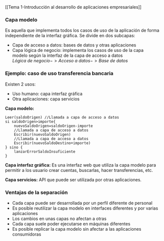 [[Tema 1-Introducción al desarrollo de aplicaciones empresariales]]

### Capa modelo
Es aquella que implementa todos los casos de uso de la aplicación de forma independiente de la interfaz gráfica. Se divide en dos subcapas:
+ Capa de acceso a datos: bases de datos y otras aplicaciones
+ Capa lógica de negocio: implementa los casos de uso de la capa modelo según la interfaz de la capa de acceso a datos
$Lógica\ de\ negocio->Acceso\ a\ datos->Base\ de\ datos$

### Ejemplo: caso de uso transferencia bancaria

Existen 2 usos:
+ Uso humano: capa interfaz gráfica
+ Otra aplicaciones: capa servicios

**Capa modelo:**
```
Leer(saldoOrigen) //Llamada a capa de acceso a datos
si saldoOrigen>importe{
	nuevoSaldoOrigen=saldoOrigen-importe
	//Llamada a capa de acceso a datos
	Escribir(nuevoSaldoOrigen)
	//Llamada a capa de acceso a datos
	Escribir(nuevoSaldoDestino+importe)
} sino {
	lanzarErrorSaldoInsuficiente
}
```

**Capa interfaz gráfica:**
Es una interfaz web que utiliza la capa modelo para permitir a los usuario crear cuentas, buscarlas, hacer transferencias, etc.

**Capa servicios:**
API que puede ser utilizada por otras aplicaciones.

### Ventajas de la separación
+ Cada capa puede ser desarrollada por un perfil diferente de personal
+ Es posible reutilizar la capa modelo en interfaces diferentes y por varias aplicaciones
+ Los cambios en unas capas no afectan a otras
+ Cada capa suele poder ejecutarse en máquinas diferentes
+ Es posible replicar la capa modelo sin afectar a las aplicaciones consumidoras
